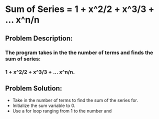 # Sum of Series = 1 + x^2/2 + x^3/3 + … x^n/n

## Problem Description: 
### The program takes in the the number of terms and finds the sum of series: 
### 1 + x^2/2 + x^3/3 + … x^n/n.

## Problem Solution:
- Take in the number of terms to find the sum of the series for.
- Initialize the sum variable to 0.
- Use a for loop ranging from 1 to the number and 
